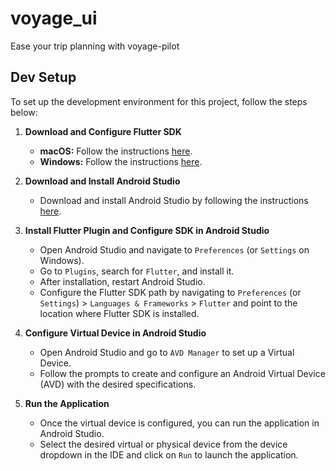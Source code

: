 # voyage_ui

Ease your trip planning with voyage-pilot

## Dev Setup

To set up the development environment for this project, follow the steps below:

1. **Download and Configure Flutter SDK**

   - **macOS:** Follow the instructions [here](https://docs.flutter.dev/get-started/install/macos/mobile-ios).
   - **Windows:** Follow the instructions [here](https://docs.flutter.dev/get-started/install/windows).

2. **Download and Install Android Studio**

   - Download and install Android Studio by following the instructions [here](https://developer.android.com/studio).

3. **Install Flutter Plugin and Configure SDK in Android Studio**

   - Open Android Studio and navigate to `Preferences` (or `Settings` on Windows).
   - Go to `Plugins`, search for `Flutter`, and install it.
   - After installation, restart Android Studio.
   - Configure the Flutter SDK path by navigating to `Preferences` (or `Settings`) > `Languages & Frameworks` > `Flutter` and point to the location where Flutter SDK is installed.

4. **Configure Virtual Device in Android Studio**

   - Open Android Studio and go to `AVD Manager` to set up a Virtual Device.
   - Follow the prompts to create and configure an Android Virtual Device (AVD) with the desired specifications.

5. **Run the Application**

   - Once the virtual device is configured, you can run the application in Android Studio.
   - Select the desired virtual or physical device from the device dropdown in the IDE and click on `Run` to launch the application.
